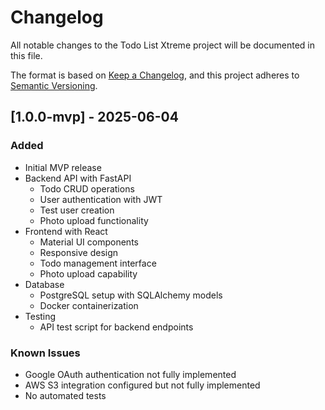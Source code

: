 # Changelog

All notable changes to the Todo List Xtreme project will be documented in this file.

The format is based on [Keep a Changelog](https://keepachangelog.com/en/1.0.0/),
and this project adheres to [Semantic Versioning](https://semver.org/spec/v2.0.0.html).

## [1.0.0-mvp] - 2025-06-04

### Added
- Initial MVP release
- Backend API with FastAPI
  - Todo CRUD operations
  - User authentication with JWT
  - Test user creation
  - Photo upload functionality
- Frontend with React
  - Material UI components
  - Responsive design
  - Todo management interface
  - Photo upload capability
- Database
  - PostgreSQL setup with SQLAlchemy models
  - Docker containerization
- Testing
  - API test script for backend endpoints

### Known Issues
- Google OAuth authentication not fully implemented
- AWS S3 integration configured but not fully implemented
- No automated tests
